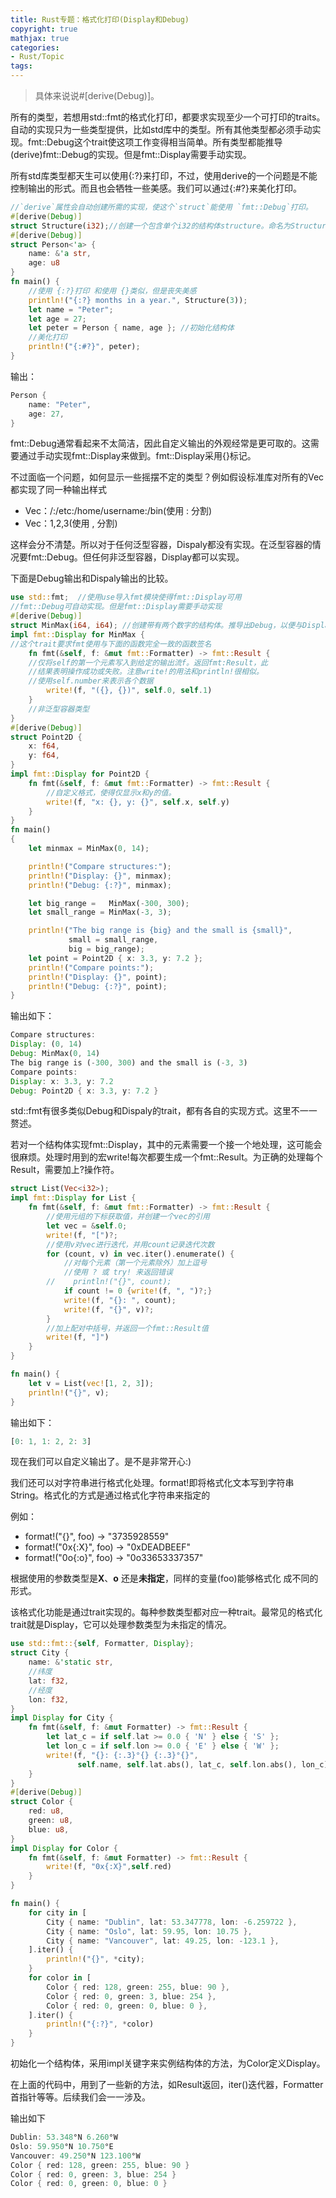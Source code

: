 ```yaml
---
title: Rust专题：格式化打印(Display和Debug)
copyright: true
mathjax: true
categories:
- Rust/Topic
tags: 
---
```


>具体来说说#[derive(Debug)]。

所有的类型，若想用std::fmt的格式化打印，都要求实现至少一个可打印的traits。自动的实现只为一些类型提供，比如std库中的类型。所有其他类型都必须手动实现。fmt::Debug这个trait使这项工作变得相当简单。所有类型都能推导(derive)fmt::Debug的实现。但是fmt::Display需要手动实现。

所有std库类型都天生可以使用{:?}来打印，不过，使用derive的一个问题是不能控制输出的形式。而且也会牺牲一些美感。我们可以通过{:#?}来美化打印。

```rust
//`derive`属性会自动创建所需的实现，使这个`struct`能使用 `fmt::Debug`打印。
#[derive(Debug)]
struct Structure(i32);//创建一个包含单个i32的结构体structure。命名为Structure
#[derive(Debug)]
struct Person<'a> {
    name: &'a str,
    age: u8
}
fn main() {
    //使用 {:?}打印 和使用 {}类似，但是丧失美感
    println!("{:?} months in a year.", Structure(3));
    let name = "Peter";
    let age = 27;
    let peter = Person { name, age }; //初始化结构体
    //美化打印
    println!("{:#?}", peter);
}
```

输出：

```rust
Person {
    name: "Peter",
    age: 27,
}
```

fmt::Debug通常看起来不太简洁，因此自定义输出的外观经常是更可取的。这需要通过手动实现fmt::Display来做到。fmt::Display采用{}标记。

不过面临一个问题，如何显示一些摇摆不定的类型？例如假设标准库对所有的Vec<T>都实现了同一种输出样式

* Vec<path>：/:/etc:/home/username:/bin(使用 : 分割)
* Vec<number>：1,2,3(使用 , 分割)
  
这样会分不清楚。所以对于任何泛型容器，Dispaly都没有实现。在泛型容器的情况要fmt::Debug。但任何非泛型容器，Display都可以实现。

下面是Debug输出和Dispaly输出的比较。

```rust
use std::fmt;  //使用use导入fmt模块使得fmt::Display可用
//fmt::Debug可自动实现。但是fmt::Display需要手动实现
#[derive(Debug)] 
struct MinMax(i64, i64); //创建带有两个数字的结构体。推导出Debug，以便与Display的输出进行比较
impl fmt::Display for MinMax {
//这个trait要求fmt使用与下面的函数完全一致的函数签名
    fn fmt(&self, f: &mut fmt::Formatter) -> fmt::Result {
    //仅将self的第一个元素写入到给定的输出流f。返回fmt:Result，此
    //结果表明操作成功或失败。注意write!的用法和println!很相似。
    //使用self.number来表示各个数据
        write!(f, "({}, {})", self.0, self.1)
    }
    //非泛型容器类型
}
#[derive(Debug)]
struct Point2D {
    x: f64,
    y: f64,
}
impl fmt::Display for Point2D {
    fn fmt(&self, f: &mut fmt::Formatter) -> fmt::Result {
        //自定义格式，使得仅显示x和y的值。
        write!(f, "x: {}, y: {}", self.x, self.y)
    }
}
fn main()
{
    let minmax = MinMax(0, 14);

    println!("Compare structures:");
    println!("Display: {}", minmax);
    println!("Debug: {:?}", minmax);

    let big_range =   MinMax(-300, 300);
    let small_range = MinMax(-3, 3);

    println!("The big range is {big} and the small is {small}",
             small = small_range,
             big = big_range);
    let point = Point2D { x: 3.3, y: 7.2 };
    println!("Compare points:");
    println!("Display: {}", point);
    println!("Debug: {:?}", point);
}
```

输出如下：

```rust
Compare structures:
Display: (0, 14)
Debug: MinMax(0, 14)
The big range is (-300, 300) and the small is (-3, 3)
Compare points:
Display: x: 3.3, y: 7.2
Debug: Point2D { x: 3.3, y: 7.2 }
```

std::fmt有很多类似Debug和Dispaly的trait，都有各自的实现方式。这里不一一赘述。

若对一个结构体实现fmt::Display，其中的元素需要一个接一个地处理，这可能会很麻烦。处理时用到的宏write!每次都要生成一个fmt::Result。为正确的处理每个Result，需要加上?操作符。

```rust
struct List(Vec<i32>);
impl fmt::Display for List {
    fn fmt(&self, f: &mut fmt::Formatter) -> fmt::Result {
        //使用元组的下标获取值，并创建一个vec的引用
        let vec = &self.0;
        write!(f, "[")?;
        //使用v对vec进行迭代，并用count记录迭代次数
        for (count, v) in vec.iter().enumerate() {
            //对每个元素（第一个元素除外）加上逗号
            //使用 ? 或 try! 来返回错误
        //    println!("{}", count);
            if count != 0 {write!(f, ", ")?;}
            write!(f, "{}: ", count);
            write!(f, "{}", v)?;  
        }
        //加上配对中括号，并返回一个fmt::Result值
        write!(f, "]")
    }
}

fn main() {
    let v = List(vec![1, 2, 3]);
    println!("{}", v);
}

```

输出如下：

```rust
[0: 1, 1: 2, 2: 3]
```

现在我们可以自定义输出了。是不是非常开心:)

我们还可以对字符串进行格式化处理。format!即将格式化文本写到字符串String。格式化的方式是通过格式化字符串来指定的

例如：
* format!("{}", foo) -> "3735928559"
* format!("0x{:X}", foo) -> "0xDEADBEEF"
* format!("0o{:o}", foo) -> "0o33653337357"
  
根据使用的参数类型是**X**、**o** 还是**未指定**，同样的变量(foo)能够格式化 成不同的形式。

该格式化功能是通过trait实现的。每种参数类型都对应一种trait。最常见的格式化trait就是Display，它可以处理参数类型为未指定的情况。

```rust
use std::fmt::{self, Formatter, Display};
struct City {
    name: &'static str,
    //纬度
    lat: f32,
    //经度
    lon: f32,
}
impl Display for City { 
    fn fmt(&self, f: &mut Formatter) -> fmt::Result {
        let lat_c = if self.lat >= 0.0 { 'N' } else { 'S' };
        let lon_c = if self.lon >= 0.0 { 'E' } else { 'W' };
        write!(f, "{}: {:.3}°{} {:.3}°{}",
               self.name, self.lat.abs(), lat_c, self.lon.abs(), lon_c)
    }
}
#[derive(Debug)]
struct Color {
    red: u8,
    green: u8,
    blue: u8,
}
impl Display for Color { 
    fn fmt(&self, f: &mut Formatter) -> fmt::Result {
        write!(f, "0x{:X}",self.red)
    }
}

fn main() {
    for city in [
        City { name: "Dublin", lat: 53.347778, lon: -6.259722 },
        City { name: "Oslo", lat: 59.95, lon: 10.75 },
        City { name: "Vancouver", lat: 49.25, lon: -123.1 },
    ].iter() {
        println!("{}", *city);
    }
    for color in [
        Color { red: 128, green: 255, blue: 90 },
        Color { red: 0, green: 3, blue: 254 },
        Color { red: 0, green: 0, blue: 0 },
    ].iter() {
        println!("{:?}", *color)
    }
}

```

初始化一个结构体，采用impl关键字来实例结构体的方法，为Color定义Display。

在上面的代码中，用到了一些新的方法，如Result返回，iter()迭代器，Formatter首指针等等。后续我们会一一涉及。

输出如下

```rust
Dublin: 53.348°N 6.260°W
Oslo: 59.950°N 10.750°E
Vancouver: 49.250°N 123.100°W
Color { red: 128, green: 255, blue: 90 }
Color { red: 0, green: 3, blue: 254 }
Color { red: 0, green: 0, blue: 0 }
```

